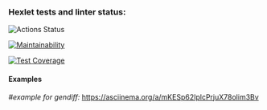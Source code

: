 ### Hexlet tests and linter status:
![Actions Status](https://github.com/JhonnyT18/python-project-lvl2/workflows/hexlet-check.yml/badge.svg)


[![Maintainability](https://api.codeclimate.com/v1/badges/12dc053ac6671063f54f/maintainability)](https://codeclimate.com/github/JhonnyT18/python-project-lvl2/maintainability)


[![Test Coverage](https://api.codeclimate.com/v1/badges/12dc053ac6671063f54f/test_coverage)](https://codeclimate.com/github/JhonnyT18/python-project-lvl2/test_coverage)
#### Examples
*#example for gendiff:*
https://asciinema.org/a/mKESp62IplcPrjuX78olim3Bv
